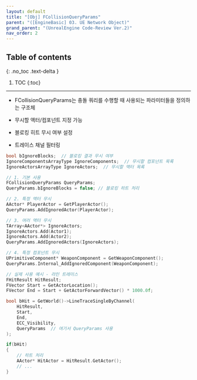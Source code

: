 ```yaml
---
layout: default
title: "[Obj] FCollisionQueryParams"
parent: "([EngineBasic] 03. UE Network Object)"
grand_parent: "(UnrealEngine Code-Review Ver.2)"
nav_order: 2
---
```


## Table of contents
{: .no_toc .text-delta }

1. TOC
{:toc}

---

* FCollisionQueryParams는 충돌 쿼리를 수행할 때 사용되는 파라미터들을 정의하는 구조체

* 무시할 액터/컴포넌트 지정 가능
* 블로킹 히트 무시 여부 설정
* 트레이스 채널 필터링

```cpp
bool bIgnoreBlocks;  // 블로킹 결과 무시 여부
IgnoreComponentsArrayType IgnoreComponents;  // 무시할 컴포넌트 목록 
IgnoreActorsArrayType IgnoreActors;  // 무시할 액터 목록
```

```cpp
// 1. 기본 사용
FCollisionQueryParams QueryParams;
QueryParams.bIgnoreBlocks = false; // 블로킹 히트 처리

// 2. 특정 액터 무시
AActor* PlayerActor = GetPlayerActor();
QueryParams.AddIgnoredActor(PlayerActor);

// 3. 여러 액터 무시
TArray<AActor*> IgnoreActors;
IgnoreActors.Add(Actor1);
IgnoreActors.Add(Actor2);
QueryParams.AddIgnoredActors(IgnoreActors);

// 4. 특정 컴포넌트 무시 
UPrimitiveComponent* WeaponComponent = GetWeaponComponent();
QueryParams.Internal_AddIgnoredComponent(WeaponComponent);

// 실제 사용 예시 - 라인 트레이스
FHitResult HitResult;
FVector Start = GetActorLocation();
FVector End = Start + GetActorForwardVector() * 1000.0f;

bool bHit = GetWorld()->LineTraceSingleByChannel(
    HitResult,
    Start, 
    End,
    ECC_Visibility,
    QueryParams  // 여기서 QueryParams 사용
);

if(bHit)
{
    // 히트 처리
    AActor* HitActor = HitResult.GetActor();
    // ...
}
```
